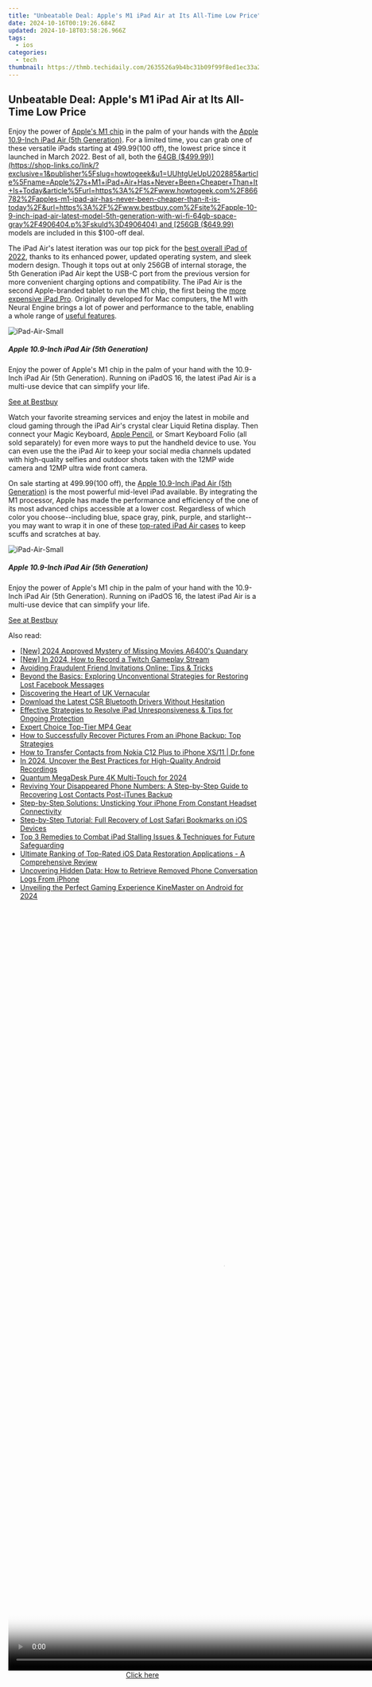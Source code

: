 ```yaml
---
title: "Unbeatable Deal: Apple's M1 iPad Air at Its All-Time Low Price"
date: 2024-10-16T00:19:26.684Z
updated: 2024-10-18T03:58:26.966Z
tags:
  - ios
categories:
  - tech
thumbnail: https://thmb.techidaily.com/2635526a9b4bc31b09f99f8ed1ec33a28f3bd1734d6693f161ca45fe2a6deac2.jpg
---
```


## Unbeatable Deal: Apple's M1 iPad Air at Its All-Time Low Price

Enjoy the power of [Apple's M1 chip](https://hardware-help.techidaily.com/expert-guide-finding-and-installing-the-right-drivers-for-your-hp-thunderbolt-g2-dock-whether-you-need-120w-or-230w-power-support/) in the palm of your hands with the [Apple 10.9-Inch iPad Air (5th Generation)](https://shop-links.co/link/?exclusive=1&publisher%5Fslug=howtogeek&u1=UUhtgUeUpU202885&article%5Fname=Apple%27s+M1+iPad+Air+Has+Never+Been+Cheaper+Than+It+Is+Today&article%5Furl=https%3A%2F%2Fwww.howtogeek.com%2F866782%2Fapples-m1-ipad-air-has-never-been-cheaper-than-it-is-today%2F&url=https%3A%2F%2Fwww.bestbuy.com%2Fsite%2Fapple-10-9-inch-ipad-air-latest-model-5th-generation-with-wi-fi-64gb-space-gray%2F4906404.p%3FskuId%3D4906404). For a limited time, you can grab one of these versatile iPads starting at $499.99 ($100 off), the lowest price since it launched in March 2022\. Best of all, both the [64GB ($499.99)](https://shop-links.co/link/?exclusive=1&publisher%5Fslug=howtogeek&u1=UUhtgUeUpU202885&article%5Fname=Apple%27s+M1+iPad+Air+Has+Never+Been+Cheaper+Than+It+Is+Today&article%5Furl=https%3A%2F%2Fwww.howtogeek.com%2F866782%2Fapples-m1-ipad-air-has-never-been-cheaper-than-it-is-today%2F&url=https%3A%2F%2Fwww.bestbuy.com%2Fsite%2Fapple-10-9-inch-ipad-air-latest-model-5th-generation-with-wi-fi-64gb-space-gray%2F4906404.p%3FskuId%3D4906404) and [256GB ($649.99)](https://shop-links.co/link/?exclusive=1&publisher%5Fslug=howtogeek&u1=UUhtgUeUpU202885&article%5Fname=Apple%27s+M1+iPad+Air+Has+Never+Been+Cheaper+Than+It+Is+Today&article%5Furl=https%3A%2F%2Fwww.howtogeek.com%2F866782%2Fapples-m1-ipad-air-has-never-been-cheaper-than-it-is-today%2F&url=https%3A%2F%2Fwww.bestbuy.com%2Fsite%2Fapple-10-9-inch-ipad-air-latest-model-5th-generation-with-wi-fi-256gb-space-gray%2F4907300.p%3FskuId%3D4907300%23anchor%3DproductVariations) models are included in this $100-off deal.

 The iPad Air's latest iteration was our top pick for the [best overall iPad of 2022](https://screen-sharing-recording.techidaily.com/updated-in-2024-capturing-screen-content-on-huawei-mate-10-20-and-p-series-phones-via-built-in-recorders/), thanks to its enhanced power, updated operating system, and sleek modern design. Though it tops out at only 256GB of internal storage, the 5th Generation iPad Air kept the USB-C port from the previous version for more convenient charging options and compatibility. The iPad Air is the second Apple-branded tablet to run the M1 chip, the first being the [more expensive iPad Pro](https://www.reviewgeek.com/53856/apple-gives-the-standard-ipad-a-new-chip-while-the-ipad-air-gets-a-pro-makeover/). Originally developed for Mac computers, the M1 with Neural Engine brings a lot of power and performance to the table, enabling a whole range of [useful features](https://article-posts.techidaily.com/updated-2024-approved-the-complete-guide-to-decluttered-image-designs-on-canva/).

![iPad-Air-Small](https://static1.howtogeekimages.com/wordpress/wp-content/uploads/2023/06/ipad-air-small.jpg) 

#####  Apple 10.9-Inch iPad Air (5th Generation)

Enjoy the power of Apple's M1 chip in the palm of your hand with the 10.9-Inch iPad Air (5th Generation). Running on iPadOS 16, the latest iPad Air is a multi-use device that can simplify your life.

[See at Bestbuy](https://shop-links.co/link/?exclusive=1&publisher_slug=itechdaily19598&url=https%3A%2F%2Fwww.bestbuy.com%2Fsite%2Fapple-10-9-inch-ipad-air-latest-model-5th-generation-with-wi-fi-64gb-space-gray%2F4906404.p%3FskuId%3D4906404%2522target%253D%2522_blank) 

 Watch your favorite streaming services and enjoy the latest in mobile and cloud gaming through the iPad Air's crystal clear Liquid Retina display. Then connect your Magic Keyboard, [Apple Pencil](https://youtube-zero.techidaily.com/ed-2024-approved-scrutinizing-the-financial-lifelines-that-drive-tseries-youtube-success/), or Smart Keyboard Folio (all sold separately) for even more ways to put the handheld device to use. You can even use the the iPad Air to keep your social media channels updated with high-quality selfies and outdoor shots taken with the 12MP wide camera and 12MP ultra wide front camera.

 On sale starting at $499.99 ($100 off), the [Apple 10.9-Inch iPad Air (5th Generation)](https://shop-links.co/link/?exclusive=1&publisher%5Fslug=howtogeek&u1=UUhtgUeUpU202885&article%5Fname=Apple%27s+M1+iPad+Air+Has+Never+Been+Cheaper+Than+It+Is+Today&article%5Furl=https%3A%2F%2Fwww.howtogeek.com%2F866782%2Fapples-m1-ipad-air-has-never-been-cheaper-than-it-is-today%2F&url=https%3A%2F%2Fwww.bestbuy.com%2Fsite%2Fapple-10-9-inch-ipad-air-latest-model-5th-generation-with-wi-fi-64gb-space-gray%2F4906404.p%3FskuId%3D4906404) is the most powerful mid-level iPad available. By integrating the M1 processor, Apple has made the performance and efficiency of the one of its most advanced chips accessible at a lower cost. Regardless of which color you choose--including blue, space gray, pink, purple, and starlight--you may want to wrap it in one of these [top-rated iPad Air cases](https://instagram-video-recordings.techidaily.com/updated-2024-approved-inconspicuous-storywatchers-choice-apps/) to keep scuffs and scratches at bay.

![iPad-Air-Small](https://static1.howtogeekimages.com/wordpress/wp-content/uploads/2023/06/ipad-air-small.jpg) 

#####  Apple 10.9-Inch iPad Air (5th Generation)

Enjoy the power of Apple's M1 chip in the palm of your hand with the 10.9-Inch iPad Air (5th Generation). Running on iPadOS 16, the latest iPad Air is a multi-use device that can simplify your life.

[See at Bestbuy](https://shop-links.co/link/?exclusive=1&publisher_slug=itechdaily19598&url=https%3A%2F%2Fwww.bestbuy.com%2Fsite%2Fapple-10-9-inch-ipad-air-latest-model-5th-generation-with-wi-fi-64gb-space-gray%2F4906404.p%3FskuId%3D4906404%2522target%253D%2522_blank)

<ins class="adsbygoogle"
     style="display:block"
     data-ad-format="autorelaxed"
     data-ad-client="ca-pub-7571918770474297"
     data-ad-slot="1223367746"></ins>

<ins class="adsbygoogle"
     style="display:block"
     data-ad-client="ca-pub-7571918770474297"
     data-ad-slot="8358498916"
     data-ad-format="auto"
     data-full-width-responsive="true"></ins>

<span class="atpl-alsoreadstyle">Also read:</span>
<div><ul>
<li><a href="https://vp-tips.techidaily.com/new-2024-approved-mystery-of-missing-movies-a6400s-quandary/"><u>[New] 2024 Approved Mystery of Missing Movies A6400's Quandary</u></a></li>
<li><a href="https://screen-video-capture.techidaily.com/new-in-2024-how-to-record-a-twitch-gameplay-stream/"><u>[New] In 2024, How to Record a Twitch Gameplay Stream</u></a></li>
<li><a href="https://tech-renaissance.techidaily.com/avoiding-fraudulent-friend-invitations-online-tips-and-tricks/"><u>Avoiding Fraudulent Friend Invitations Online: Tips & Tricks</u></a></li>
<li><a href="https://os-tips.techidaily.com/beyond-the-basics-exploring-unconventional-strategies-for-restoring-lost-facebook-messages/"><u>Beyond the Basics: Exploring Unconventional Strategies for Restoring Lost Facebook Messages</u></a></li>
<li><a href="https://mondly-stories.techidaily.com/discovering-the-heart-of-uk-vernacular/"><u>Discovering the Heart of UK Vernacular</u></a></li>
<li><a href="https://win-dash.techidaily.com/download-the-latest-csr-bluetooth-drivers-without-hesitation/"><u>Download the Latest CSR Bluetooth Drivers Without Hesitation</u></a></li>
<li><a href="https://os-tips.techidaily.com/effective-strategies-to-resolve-ipad-unresponsiveness-and-tips-for-ongoing-protection/"><u>Effective Strategies to Resolve iPad Unresponsiveness & Tips for Ongoing Protection</u></a></li>
<li><a href="https://extra-resources.techidaily.com/expert-choice-top-tier-mp4-gear/"><u>Expert Choice Top-Tier MP4 Gear</u></a></li>
<li><a href="https://os-tips.techidaily.com/how-to-successfully-recover-pictures-from-an-iphone-backup-top-strategies/"><u>How to Successfully Recover Pictures From an iPhone Backup: Top Strategies</u></a></li>
<li><a href="https://blog-min.techidaily.com/how-to-transfer-contacts-from-nokia-c12-plus-to-iphone-xs11-drfone-by-drfone-transfer-from-android-transfer-from-android/"><u>How to Transfer Contacts from Nokia C12 Plus to iPhone XS/11 | Dr.fone</u></a></li>
<li><a href="https://remote-screen-capture.techidaily.com/in-2024-uncover-the-best-practices-for-high-quality-android-recordings/"><u>In 2024, Uncover the Best Practices for High-Quality Android Recordings</u></a></li>
<li><a href="https://fox-direct.techidaily.com/quantum-megadesk-pure-4k-multi-touch-for-2024/"><u>Quantum MegaDesk Pure 4K Multi-Touch for 2024</u></a></li>
<li><a href="https://os-tips.techidaily.com/reviving-your-disappeared-phone-numbers-a-step-by-step-guide-to-recovering-lost-contacts-post-itunes-backup/"><u>Reviving Your Disappeared Phone Numbers: A Step-by-Step Guide to Recovering Lost Contacts Post-iTunes Backup</u></a></li>
<li><a href="https://os-tips.techidaily.com/step-by-step-solutions-unsticking-your-iphone-from-constant-headset-connectivity/"><u>Step-by-Step Solutions: Unsticking Your iPhone From Constant Headset Connectivity</u></a></li>
<li><a href="https://os-tips.techidaily.com/step-by-step-tutorial-full-recovery-of-lost-safari-bookmarks-on-ios-devices/"><u>Step-by-Step Tutorial: Full Recovery of Lost Safari Bookmarks on iOS Devices</u></a></li>
<li><a href="https://os-tips.techidaily.com/top-3-remedies-to-combat-ipad-stalling-issues-and-techniques-for-future-safeguarding/"><u>Top 3 Remedies to Combat iPad Stalling Issues & Techniques for Future Safeguarding</u></a></li>
<li><a href="https://os-tips.techidaily.com/ultimate-ranking-of-top-rated-ios-data-restoration-applications-a-comprehensive-review/"><u>Ultimate Ranking of Top-Rated iOS Data Restoration Applications - A Comprehensive Review</u></a></li>
<li><a href="https://os-tips.techidaily.com/uncovering-hidden-data-how-to-retrieve-removed-phone-conversation-logs-from-iphone/"><u>Uncovering Hidden Data: How to Retrieve Removed Phone Conversation Logs From iPhone</u></a></li>
<li><a href="https://some-guidance.techidaily.com/unveiling-the-perfect-gaming-experience-kinemaster-on-android-for-2024/"><u>Unveiling the Perfect Gaming Experience KineMaster on Android for 2024</u></a></li>
</ul></div>

<!-- affiliate ads begin -->
<span id="1424528">
					<video width="864" height="1536" style="cursor:pointer"
           poster="//a.impactradius-go.com/display-clicktoplayimage/1424528.png"
           onclick="if(!this.playClicked){this.play();this.setAttribute('controls',true);this.playClicked=true;}">
	   <source src="//a.impactradius-go.com/display-ad/16446-1424528">
	   <img src="//a.impactradius-go.com/display-clicktoplayimage/1424528.png" style="border: none; height: 100%; width: 100%; object-fit: contain">
	</video>
	<div style="width:540px;text-align:center"><a href="javascript:window.open(decodeURIComponent('https%3A%2F%2Flaganoo.pxf.io%2Fc%2F5597632%2F1424528%2F16446'), '_blank');void(0);">Click here</a></div>
</span>
<img height="0" width="0" src="https://imp.pxf.io/i/5597632/1424528/16446" style="position:absolute;visibility:hidden;" border="0" />
<!-- affiliate ads end -->

